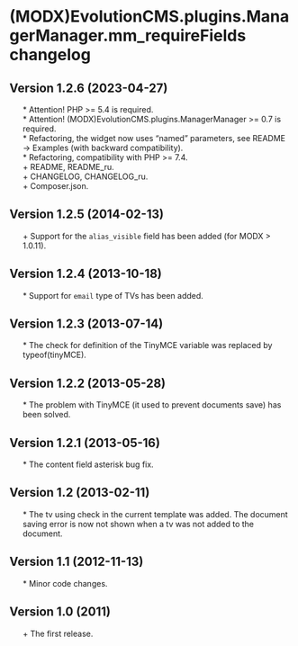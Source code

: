 # (MODX)EvolutionCMS.plugins.ManagerManager.mm_requireFields changelog


## Version 1.2.6 (2023-04-27)
* \* Attention! PHP >= 5.4 is required.
* \* Attention! (MODX)EvolutionCMS.plugins.ManagerManager >= 0.7 is required.
* \* Refactoring, the widget now uses “named” parameters, see README → Examples (with backward compatibility).
* \* Refactoring, compatibility with PHP >= 7.4.
* \+ README, README_ru.
* \+ CHANGELOG, CHANGELOG_ru.
* \+ Composer.json.


## Version 1.2.5 (2014-02-13)
* \+ Support for the `alias_visible` field has been added (for MODX > 1.0.11).


## Version 1.2.4 (2013-10-18)
* \* Support for `email` type of TVs has been added.


## Version 1.2.3 (2013-07-14)
* \* The check for definition of the TinyMCE variable was replaced by typeof(tinyMCE).


## Version 1.2.2 (2013-05-28)
* \* The problem with TinyMCE (it used to prevent documents save) has been solved.


## Version 1.2.1 (2013-05-16)
* \* The content field asterisk bug fix.


## Version 1.2 (2013-02-11)
* \* The tv using check in the current template was added. The document saving error is now not shown when a tv was not added to the document.


## Version 1.1 (2012-11-13)
* \* Minor code changes.


## Version 1.0 (2011)
* \+ The first release.


<link rel="stylesheet" type="text/css" href="https://raw.githack.com/DivanDesign/CSS.ddMarkdown/master/style.min.css" />
<style>ul{list-style:none;}</style>